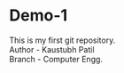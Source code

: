# Demo-1
This is my first git repository.
<br>
Author - Kaustubh Patil
<br>
Branch - Computer  Engg.
